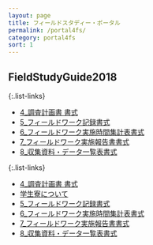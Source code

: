 ```yaml
---
layout: page
title: フィールドスタディー・ポータル
permalink: /portal4fs/
category: portal4fs
sort: 1
---
```


## FieldStudyGuide2018

{:.list-links}
*   [4_調査計画書 書式](https://github.com/gsc-aoyama/fieldstudy-guide4gsc/raw/master/FieldStudyGuide2018/4_%E8%AA%BF%E6%9F%BB%E8%A8%88%E7%94%BB%E6%9B%B8%20%E6%9B%B8%E5%BC%8F20170306.docx)
*   [5_フィールドワーク記録書式](https://github.com/gsc-aoyama/fieldstudy-guide4gsc/raw/master/FieldStudyGuide2018/5_%E3%83%95%E3%82%A3%E3%83%BC%E3%83%AB%E3%83%88%E3%82%99%E3%83%AF%E3%83%BC%E3%82%AF%E8%A8%98%E9%8C%B2%E6%9B%B8%E5%BC%8F20170306.docx)
*   [6_フィールドワーク実施時間集計表書式](https://github.com/gsc-aoyama/fieldstudy-guide4gsc/raw/master/FieldStudyGuide2018/6_%E3%83%95%E3%82%A3%E3%83%BC%E3%83%AB%E3%83%88%E3%82%99%E3%83%AF%E3%83%BC%E3%82%AF%E5%AE%9F%E6%96%BD%E6%99%82%E9%96%93%E9%9B%86%E8%A8%88%E8%A1%A8%E6%9B%B8%E5%BC%8F20170306.xlsx)
*   [7_フィールドワーク実施報告書書式](https://github.com/gsc-aoyama/fieldstudy-guide4gsc/raw/master/FieldStudyGuide2018/7_%E3%83%95%E3%82%A3%E3%83%BC%E3%83%AB%E3%83%88%E3%82%99%E3%83%AF%E3%83%BC%E3%82%AF%E5%AE%9F%E6%96%BD%E5%A0%B1%E5%91%8A%E6%9B%B8%E6%9B%B8%E5%BC%8F20170306.docx)
*   [8_収集資料・データ一覧表書式](https://github.com/gsc-aoyama/fieldstudy-guide4gsc/raw/master/FieldStudyGuide2018/8_%E5%8F%8E%E9%9B%86%E8%B3%87%E6%96%99%E3%83%BB%E3%83%86%E3%82%99%E3%83%BC%E3%82%BF%E4%B8%80%E8%A6%A7%E8%A1%A8%E6%9B%B8%E5%BC%8F10170306.docx)


{:.list-links}
*   [4_調査計画書 書式](https://www.aoyama.ac.jp/life/expenses/)
*   [学生寮について](http://www.aoyama.ac.jp/life/health/dormitory/dormitory_sagamihara.html)
*   [5_フィールドワーク記録書式](http://www.aoyama.ac.jp/life/expenses/scholarship_prospective/)
*   [6_フィールドワーク実施時間集計表書式](http://www.aoyama.ac.jp/life/expenses/scholarship/)
*   [7_フィールドワーク実施報告書書式](http://www.aoyama.ac.jp/life/schooltime/)
*   [8_収集資料・データ一覧表書式](http://www.aoyama.ac.jp/life/volunteer/)



